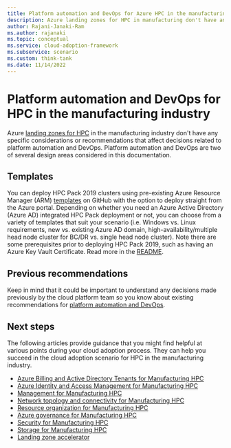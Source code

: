 ```yaml
---
title: Platform automation and DevOps for Azure HPC in the manufacturing industry
description: Azure landing zones for HPC in manufacturing don't have any specific considerations or recommendations that affect platform automation and DevOps decisions.
author: Rajani-Janaki-Ram
ms.author: rajanaki
ms.topic: conceptual
ms.service: cloud-adoption-framework
ms.subservice: scenario
ms.custom: think-tank
ms.date: 11/14/2022
---
```


# Platform automation and DevOps for HPC in the manufacturing industry 

Azure [landing zones for HPC](../ready.md) in the manufacturing industry don't have any specific considerations or recommendations that affect decisions related to platform automation and DevOps. Platform automation and DevOps are two of several design areas considered in this documentation.

## Templates 

You can deploy HPC Pack 2019 clusters using pre-existing Azure Resource Manager (ARM) [templates](https://github.com/Azure/hpcpack-template/tree/master/HPCPack2019) on GitHub with the option to deploy straight from the Azure portal. Depending on whether you need an Azure Active Directory (Azure AD) integrated HPC Pack deployment or not, you can choose from a variety of templates that suit your scenario (i.e. Windows vs. Linux requirements, new vs. existing Azure AD domain, high-availability/multiple head node cluster for BC/DR vs. single head node cluster). Note there are some prerequisites prior to deploying HPC Pack 2019, such as having an Azure Key Vault Certificate. Read more in the [README](https://github.com/Azure/hpcpack-template/blob/master/HPCPack2019/README.md).



## Previous recommendations 

Keep in mind that it could be important to understand any decisions made previously by the cloud platform team so you know about existing recommendations for [platform automation and DevOps](../../../ready/landing-zone/design-area/platform-automation-devops.md).

## Next steps

The following articles provide guidance that you might find helpful at various points during your cloud adoption process. They can help you succeed in the cloud adoption scenario for HPC in the manufacturing industry.

- [Azure Billing and Active Directory Tenants for Manufacturing HPC](./azure-billing-active-directory-tenant.md)
- [Azure Identity and Access Management for Manufacturing HPC](./identity-access-management.md)
- [Management for Manufacturing HPC](./management.md)
- [Network topology and connectivity for Manufacturing HPC](./network-topology-connectivity.md)
- [Resource organization for Manufacturing HPC](./resource-organization.md)
- [Azure governance for Manufacturing HPC](./security-governance-compliance.md)
- [Security for Manufacturing HPC](./security.md)
- [Storage for Manufacturing HPC](./storage.md)
- [Landing zone accelerator](../azure-hpc-landing-zone-accelerator.md)